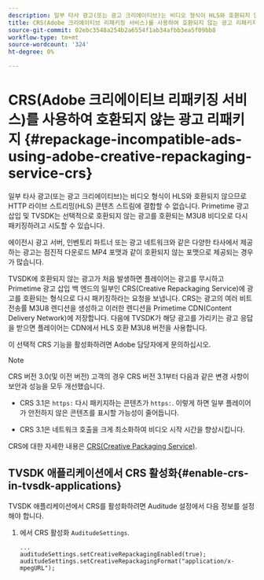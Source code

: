 ```yaml
---
description: 일부 타사 광고(또는 광고 크리에이티브)는 비디오 형식이 HLS와 호환되지 않으므로 HTTP 라이브 스트리밍(HLS) 콘텐츠 스트림에 결합할 수 없습니다. Primetime 광고 삽입 및 TVSDK는 선택적으로 호환되지 않는 광고를 호환되는 M3U8 비디오로 다시 패키징하려고 시도할 수 있습니다.
title: CRS(Adobe 크리에이티브 리패키징 서비스)를 사용하여 호환되지 않는 광고 리패키지
source-git-commit: 02ebc3548a254b2a6554f1ab34afbb3ea5f09bb8
workflow-type: tm+mt
source-wordcount: '324'
ht-degree: 0%

---
```


# CRS(Adobe 크리에이티브 리패키징 서비스)를 사용하여 호환되지 않는 광고 리패키지 {#repackage-incompatible-ads-using-adobe-creative-repackaging-service-crs}

일부 타사 광고(또는 광고 크리에이티브)는 비디오 형식이 HLS와 호환되지 않으므로 HTTP 라이브 스트리밍(HLS) 콘텐츠 스트림에 결합할 수 없습니다. Primetime 광고 삽입 및 TVSDK는 선택적으로 호환되지 않는 광고를 호환되는 M3U8 비디오로 다시 패키징하려고 시도할 수 있습니다.

에이전시 광고 서버, 인벤토리 파트너 또는 광고 네트워크와 같은 다양한 타사에서 제공하는 광고는 점진적 다운로드 MP4 포맷과 같이 호환되지 않는 포맷으로 제공되는 경우가 많습니다.

TVSDK에 호환되지 않는 광고가 처음 발생하면 플레이어는 광고를 무시하고 Primetime 광고 삽입 백 엔드의 일부인 CRS(Creative Repackaging Service)에 광고를 호환되는 형식으로 다시 패키징하라는 요청을 보냅니다. CRS는 광고의 여러 비트 전송률 M3U8 렌디션을 생성하고 이러한 렌디션을 Primetime CDN(Content Delivery Network)에 저장합니다. 다음에 TVSDK가 해당 광고를 가리키는 광고 응답을 받으면 플레이어는 CDN에서 HLS 호환 M3U8 버전을 사용합니다.

이 선택적 CRS 기능을 활성화하려면 Adobe 담당자에게 문의하십시오.

>[!NOTE]
>
>CRS 버전 3.0(및 이전 버전) 고객의 경우 CRS 버전 3.1부터 다음과 같은 변경 사항이 보안과 성능을 모두 개선했습니다.
>
>* CRS 3.1은 `https:` 다시 패키지하는 콘텐츠가 `https:`. 이렇게 하면 일부 플레이어가 안전하지 않은 콘텐츠를 표시할 가능성이 줄어듭니다.
>
>* CRS 3.1은 네트워크 호출을 크게 최소화하여 비디오 시작 시간을 향상시킵니다.
>

CRS에 대한 자세한 내용은 [CRS(Creative Packaging Service)](https://helpx.adobe.com/content/dam/help/en/primetime/drm/drm_certificate_enrollment.pdf).

## TVSDK 애플리케이션에서 CRS 활성화{#enable-crs-in-tvsdk-applications}

TVSDK 애플리케이션에서 CRS를 활성화하려면 Auditude 설정에서 다음 정보를 설정해야 합니다.

1. 에서 CRS 활성화 `AuditudeSettings`.

   ```
   ... 
   auditudeSettings.setCreativeRepackagingEnabled(true); 
   auditudeSettings.setCreativeRepackagingFormat("application/x-mpegURL"); 
   ```
